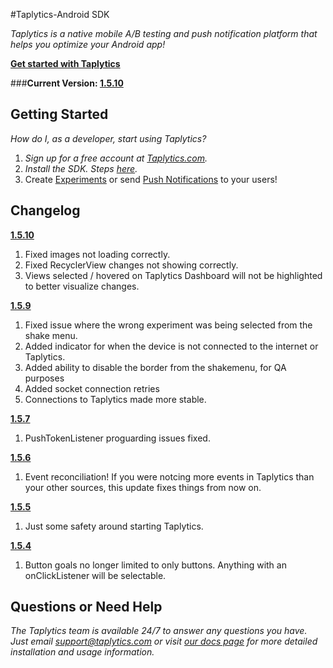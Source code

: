 #Taplytics-Android SDK

_Taplytics is a native mobile A/B testing and push notification platform that helps you optimize your Android app!_

**[Get started with Taplytics](https://taplytics.com/docs/android-sdk/getting-started)**

###**Current Version: [1.5.10](https://github.com/taplytics/Taplytics-Android-SDK/releases/tag/1.5.10)**

## Getting Started

_How do I, as a developer, start using Taplytics?_ 

1. _Sign up for a free account at [Taplytics.com](https://taplytics.com?utm_source=github&utm_campaign=documentation&utm_medium=content)._
2. _Install the SDK. Steps [here](/START.md)._
3. Create [Experiments](/EXPERIMENTS.md) or send [Push Notifications](/PUSH.md) to your users!

## Changelog


**[1.5.10](https://github.com/taplytics/Taplytics-Android-SDK/releases/tag/1.5.10)**

1. Fixed images not loading correctly.
2. Fixed RecyclerView changes not showing correctly.
3. Views selected / hovered on Taplytics Dashboard will not be highlighted to better visualize changes.

**[1.5.9](https://github.com/taplytics/Taplytics-Android-SDK/releases/tag/1.5.9)**

1. Fixed issue where the wrong experiment was being selected from the shake menu.
2. Added indicator for when the device is not connected to the internet or Taplytics.
3. Added ability to disable the border from the shakemenu, for QA purposes
4. Added socket connection retries
5. Connections to Taplytics made more stable. 

**[1.5.7](https://github.com/taplytics/Taplytics-Android-SDK/releases/tag/1.5.7)**

1. PushTokenListener proguarding issues fixed.

**[1.5.6](https://github.com/taplytics/Taplytics-Android-SDK/releases/tag/1.5.6)**

1. Event reconciliation! If you were notcing more events in Taplytics than your other sources, this update fixes things from now on. 

**[1.5.5](https://github.com/taplytics/Taplytics-Android-SDK/releases/tag/1.5.5)**

1. Just some safety around starting Taplytics. 

**[1.5.4](https://github.com/taplytics/Taplytics-Android-SDK/releases/tag/1.5.4)**

1. Button goals no longer limited to only buttons. Anything with an onClickListener will be selectable.


## Questions or Need Help

_The Taplytics team is available 24/7 to answer any questions you have. Just email support@taplytics.com or visit [our docs page](https://taplytics.com/docs?utm_source=github&utm_campaign=documentation&utm_medium=content) for more detailed installation and usage information._
